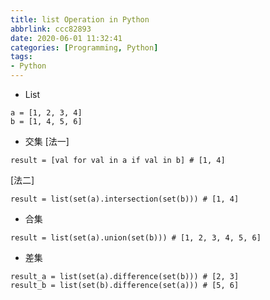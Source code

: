 ```yaml
---
title: list Operation in Python
abbrlink: ccc82893
date: 2020-06-01 11:32:41
categories: [Programming, Python]
tags: 
- Python
---
```

* List
```
a = [1, 2, 3, 4]
b = [1, 4, 5, 6]
```
* 交集
[法一]
```
result = [val for val in a if val in b] # [1, 4]
```
[法二]
```
result = list(set(a).intersection(set(b))) # [1, 4]
```
* 合集
```
result = list(set(a).union(set(b))) # [1, 2, 3, 4, 5, 6]
```
* 差集
```
result_a = list(set(a).difference(set(b))) # [2, 3]
result_b = list(set(b).difference(set(a))) # [5, 6]
```